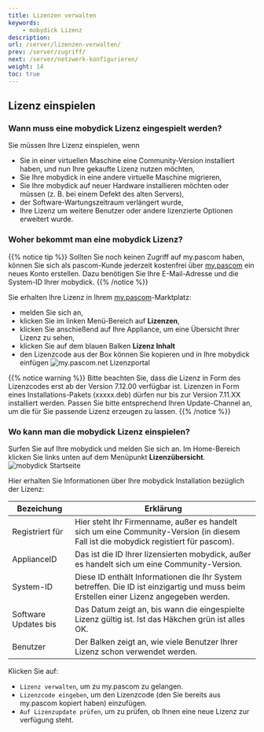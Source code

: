 ```yaml
---
title: Lizenzen verwalten
keywords:
    - mobydick Lizenz
description:
url: /server/lizenzen-verwalten/
prev: /server/zugriff/
next: /server/netzwerk-konfigurieren/
weight: 14
toc: true
---
```



## Lizenz einspielen ##

### Wann muss eine mobydick Lizenz eingespielt werden?
Sie müssen Ihre Lizenz einspielen, wenn

* Sie in einer virtuellen Maschine eine Community-Version installiert haben, und nun Ihre gekaufte Lizenz nutzen möchten,
* Sie Ihre mobydick in eine andere virtuelle Maschine migrieren,
* Sie Ihre mobydick auf neuer Hardware installieren möchten oder müssen (z. B. bei einem Defekt des alten Servers),
* der Software-Wartungszeitraum verlängert wurde,
* Ihre Lizenz um weitere Benutzer oder andere lizenzierte Optionen erweitert wurde.


### Woher bekommt man eine mobydick Lizenz?

{{% notice tip %}}
Sollten Sie noch keinen Zugriff auf my.pascom haben, können Sie sich als pascom-Kunde jederzeit kostenfrei über [my.pascom](https://my.pascom.net/#/buy/product) ein neues Konto erstellen. Dazu benötigen Sie Ihre E-Mail-Adresse und die System-ID Ihrer mobydick.
{{% /notice %}}

Sie erhalten Ihre Lizenz in Ihrem [my.pascom](https://my.pascom.net/ "my.pascom.net Lizenzportal")-Marktplatz:

* melden Sie sich an,
* klicken Sie im linken Menü-Bereich auf **Lizenzen**,
* klicken Sie anschießend auf Ihre Appliance, um eine Übersicht Ihrer Lizenz zu sehen,
* klicken Sie auf dem blauen Balken **Lizenz Inhalt**
* den Lizenzcode aus der Box können Sie kopieren und in Ihre mobydick einfügen
![my.pascom.net Lizenzportal](../../images/lizenz_uebersicht.png?width=80% "mobydick Lizenz in my.pascom.net")

{{% notice warning %}}
Bitte beachten Sie, dass die Lizenz in Form des Lizenzcodes erst ab der Version 7.12.00 verfügbar ist. Lizenzen in Form eines Installations-Pakets (xxxxx.deb) dürfen nur bis zur Version 7.11.XX installiert werden.
Passen Sie bitte entsprechend Ihren Update-Channel an, um die für Sie passende Lizenz erzeugen zu lassen.
{{% /notice %}}

### Wo kann man die mobydick Lizenz einspielen?
Surfen Sie auf Ihre mobydick und melden Sie sich an. Im Home-Bereich klicken Sie links unten auf dem Menüpunkt **Lizenzübersicht**.
![mobydick Startseite](../../images/lizenz_mobydick.png?width=80% "mobydick Lizenzübersicht")

Hier erhalten Sie Informationen über Ihre mobydick Installation bezüglich der Lizenz:

|Bezeichung|Erklärung|
|---|---|
|Registriert für|Hier steht Ihr Firmenname, außer es handelt sich um eine Community-Version (in diesem Fall ist die mobydick registiert für pascom).|
|ApplianceID|Das ist die ID Ihrer lizensierten mobydick, außer es handelt sich um eine Community-Version.|
|System-ID|Diese ID enthält Informationen die Ihr System betreffen. Die ID ist einzigartig und muss beim Erstellen einer Lizenz angegeben werden.|
|Software Updates bis|Das Datum zeigt an, bis wann die eingespielte Lizenz gültig ist. Ist das Häkchen grün ist alles OK.|
|Benutzer|Der Balken zeigt an, wie viele Benutzer Ihrer Lizenz schon verwendet werden.|

Klicken Sie auf:

* `Lizenz verwalten`, um zu my.pascom zu gelangen.
* `Lizenzcode eingeben`, um den Lizenzcode (den Sie bereits aus my.pascom kopiert haben) einzufügen.
* `Auf Lizenzupdate prüfen`, um zu prüfen, ob Ihnen eine neue Lizenz zur verfügung steht.
